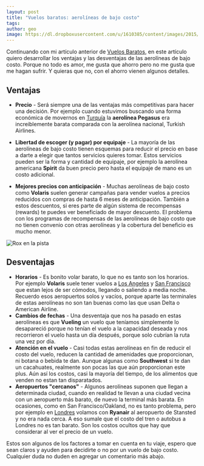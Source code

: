 ```yaml
---
layout: post
title: "Vuelos baratos: aerolíneas de bajo costo"
tags: 
author: geo
image: https://dl.dropboxusercontent.com/u/1610385/content/images/2015/05/2014-12-23-15-24-22.jpg
---
```

Continuando con mi artículo anterior de [Vuelos Baratos](/vuelos-baratos/), en este artículo quiero desarrollar los ventajas y las desventajas de las aerolíneas de bajo costo. Porque no todo es amor, me gusta que ahorro pero no me gusta que me hagan sufrir. Y quieras que no, con el ahorro vienen algunos detalles.

## Ventajas

* **Precio** - Será siempre una de las ventajas más competitivas para hacer una decisión. Por ejemplo cuando estuvimos buscando una forma económica de movernos en [Turquía](/tag/turquia) la **aerolínea Pegasus** era increiblemente barata comparada con la aerolínea nacional, Turkish Airlines.

* **Libertad de escoger (y pagar) por equipaje** - La mayoría de las aerolíneas de bajo costo tienen esquemas para reducir el precio en base a darte a elegir que tantos servicios quieres tomar. Estos servicios pueden ser la forma y cantidad de equipaje, por ejemplo la aerolínea americana **Spirit** da buen precio pero hasta el equipaje de mano es un costo adicional.

* **Mejores precios con anticipación** - Muchas aerolíneas de bajo costo como **Volaris** suelen generar campañas para vender vuelos a precios reducidos con compras de hasta 6 meses de anticipación. También a estos descuentos, si eres parte de algún sistema de recompensas (rewards) te puedes ver beneficiado de mayor descuento. El problema con los programas de recompensas de las aerolíneas de bajo costo que no tienen convenio con otras aerolíneas y la cobertura del beneficio es mucho menor.

![Rox en la pista](https://dl.dropboxusercontent.com/u/1610385/content/images/2015/05/2014-12-23-15-24-26.jpg)

## Desventajas

* **Horarios** - Es bonito volar barato, lo que no es tanto son los horarios. Por ejemplo **Volaris** suele tener vuelos a [Los Angeles](/tag/los-angeles) y [San Francisco](/tag/san-francisco) que estan lejos de ser cómodos, llegando o saliendo a media noche. Recuerdo esos aeropuertos solos y vacíos, porque aparte las terminales de estas aerolíneas no son tan buenas como las que usan Delta o American Airline.
* **Cambios de fechas** - Una desventaja que nos ha pasado en estas aerolíneas es que **Vueling** un vuelo que teníamos simplemente lo desapareció porque no tenían el vuelo a la capacidad deseada y nos recorrieron el vuelo hasta un día después, porque solo cubrían la ruta una vez por día.
* **Atención en el vuelo** - Casi todas estas aerolíneas en fin de reducir el costo del vuelo, reducen la cantidad de amenidades que proporcionan, ni botana o bebida te dan. Aunque algunas como **Southwest** si te dan un cacahuates, realmente son pocas las que aún proporcionan este plus. Aún así los costos, casi la mayoría del tiempo, de los alimentos que venden no estan tan disparatados.
* **Aeropuertos "cercanos"** - Algunos aerolíneas suponen que llegan a determinada ciudad, cuando en realidad te llevan a una ciudad vecina con un aeropuerto más barato, de nuevo la terminal más barata. En ocasiones, como en San Francisco/Oakland, no es tanto problema, pero por ejemplo en [Londres](/tag/londres) volamos con **Ryanair** al aeropuerto de Stansted y no era nada cerca. A eso sumale que el costo del tren o autobus a Londres no es tan barato. Son los costos ocultos que hay que considerar al ver el precio de un vuelo.

Estos son algunos de los factores a tomar en cuenta en tu viaje, espero que sean claros y ayuden para decidirte o no por un vuelo de bajo costo. Cualquier duda no duden en agregar un comentario más abajo.
